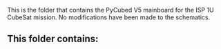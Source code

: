 This is the folder that contains the PyCubed V5 mainboard for the ISP 1U CubeSat mission. No modifications have been made to the schematics.

This folder contains:
- 
